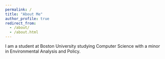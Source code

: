 ```yaml
---
permalink: /
title: "About Me"
author_profile: true
redirect_from: 
  - /about/
  - /about.html
---
```


I am a student at Boston University studying Computer Science with a minor in Environmental Analysis and Policy. 
